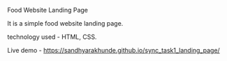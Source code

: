 Food Website Landing Page

It is a simple food website landing page.

technology used - HTML, CSS.

Live demo - https://sandhyarakhunde.github.io/sync_task1_landing_page/
